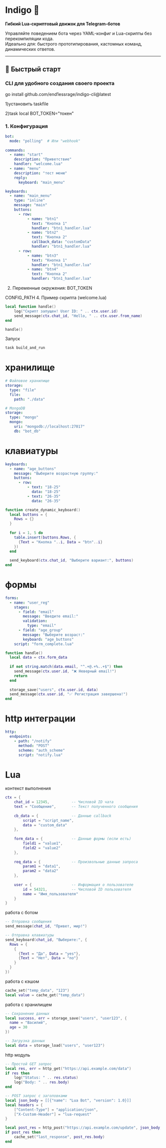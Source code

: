 # Indigo 🤖  
**Гибкий Lua-скриптовый движок для Telegram-ботов**  

Управляйте поведением бота через YAML-конфиг и Lua-скрипты без перекомпиляции кода.  
Идеально для: быстрого прототипирования, кастомных команд, динамических ответов.

---

## 🚀 Быстрый старт

### CLI для удобного создания своего проекта
go install github.com/end1essrage/indigo-cli@latest
  
1)установить taskfile 

2)task local BOT_TOKEN="токен"

### 1. Конфигурация
```yaml
bot:
  mode: "polling"  # Или "webhook"
  
commands:
  - name: "start"
    description: "Приветствие"
    handler: "welcome.lua"
  - name: "menu"
    description: "тест меню"
    reply:
      keyboard: "main_menu"

keyboards:
  - name: "main_menu"
    type: "inline"
    message: "main"
    buttons:
      - row:
          - name: "btn1"
            text: "Кнопка 1"
            handler: "btn1_handler.lua"
          - name: "btn2"
            text: "Кнопка 2"
            callback_data: "customData"
            handler: "btn1_handler.lua"
      - row:
          - name: "btn3"
            text: "Кнопка 1"
            handler: "btn1_handler.lua"
          - name: "btn4"
            text: "Кнопка 2"
            handler: "btn1_handler.lua"
```
2. Переменные окружения:
BOT_TOKEN

CONFIG_PATH
4. Пример скрипта (welcome.lua)
```lua
local function handle()
    log("Скрипт запущен! User ID: " .. ctx.user.id)
    send_message(ctx.chat_id, "Hello, " .. ctx.user.from_name)
end

handle()
```
Запуск
```bash
task build_and_run
```

# хранилище
```yaml
# Файловое хранилище
storage:
  type: "file"
  file:
    path: "./data"

# MongoDB
storage:
  type: "mongo"
  mongo:
    uri: "mongodb://localhost:27017"
    db: "bot_db"
```

# клавиатуры
```yaml
keyboards:
  - name: "age_buttons"
    message: "Выберите возрастную группу:"
    buttons:
      - row:
          - text: "18-25"
            data: "18-25"
          - text: "26-35"
            data: "26-35"
```

```lua
function create_dynamic_keyboard()
  local buttons = {
    Rows = {}
  }
  
  for i = 1, 5 do
    table.insert(buttons.Rows, {
      {Text = "Кнопка "..i, Data = "btn"..i}
    })
  end
  
  send_keyboard(ctx.chat_id, "Выберите вариант:", buttons)
end
```

# формы
```yaml
forms:
  - name: "user_reg"
    stages:
      - field: "email"
        message: "Введите email:"
        validation:
          type: "email"
      - field: "age_group"
        message: "Выберите возраст:"
        keyboard: "age_buttons"
    script: "form_complete.lua"
```

```lua
function handle()
  local data = ctx.form_data
  
  if not string.match(data.email, "^.+@.+%..+$") then
    send_message(ctx.user.id, "❌ Неверный email!")
    return
  end
  
  storage_save("users", ctx.user.id, data)
  send_message(ctx.user.id, "✅ Регистрация завершена!")
end
```

# http интеграции
```yaml
http:
  endpoints:
    - path: "/notify"
      method: "POST"
      scheme: "auth_scheme"
      script: "notify.lua"
```

# Lua

контекст выполнения
```lua
ctx = {
    chat_id = 12345,          -- Числовой ID чата
    text = "Сообщение",       -- Текст полученного сообщения
    
    cb_data = {               -- Данные callback
        script = "script_name",
        data = "custom_data"
    },
    
    form_data = {             -- Данные формы (если есть)
        field1 = "value1",
        field2 = "value2"
    },
    
    req_data = {              -- Произвольные данные запроса
        param1 = "data1",
        param2 = "data2"
    },
    
    user = {                  -- Информация о пользователе
        id = 54321,           -- Числовой ID пользователя
        name = "Имя_пользователя"
    }
}
```

работа с ботом
```lua
-- Отправка сообщения
send_message(chat_id, "Привет, мир!")

-- Отправка клавиатуры
send_keyboard(chat_id, "Выберите:", {
  Rows = {
    {
      {Text = "Да", Data = "yes"},
      {Text = "Нет", Data = "no"}
    }
  }
})
```

работа с кэшом
```lua
cache_set("temp_data", "123")
local value = cache_get("temp_data")
```

работа с хранилищем
```lua
-- Сохранение данных
local success, err = storage_save("users", "user123", {
  name = "Василий",
  age = 30
})

-- Загрузка данных
local data = storage_load("users", "user123")
```

http модуль
```lua
-- Простой GET запрос
local res, err = http_get("https://api.example.com/data")
if res then
    log("Status: " .. res.status)
    log("Body: " .. res.body)
end

-- POST запрос с заголовками
local json_body = [[{"name": "Lua Bot", "version": 1.0}]]
local headers = {
    ["Content-Type"] = "application/json",
    ["X-Custom-Header"] = "lua-request"
}

local post_res = http_post("https://api.example.com/update", json_body, headers)
if post_res then
    cache_set("last_response", post_res.body)
end
```
